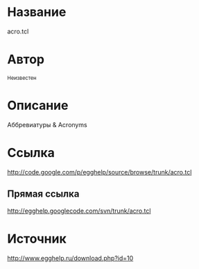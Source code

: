 # Название #
acro.tcl


# Автор #
<sup>Неизвестен</sup>


# Описание #
Аббревиатуры & Acronyms


# Ссылка #
http://code.google.com/p/egghelp/source/browse/trunk/acro.tcl

## Прямая ссылка ##
http://egghelp.googlecode.com/svn/trunk/acro.tcl


# Источник #
http://www.egghelp.ru/download.php?id=10